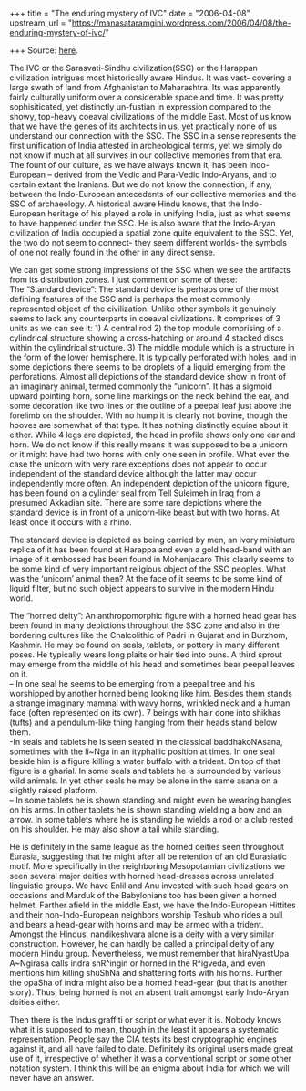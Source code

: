 +++
title = "The enduring mystery of IVC"
date = "2006-04-08"
upstream_url = "https://manasataramgini.wordpress.com/2006/04/08/the-enduring-mystery-of-ivc/"

+++
Source: [here](https://manasataramgini.wordpress.com/2006/04/08/the-enduring-mystery-of-ivc/).

The IVC or the Sarasvati-Sindhu civilization(SSC) or the Harappan
civilization intrigues most historically aware Hindus. It was vast-
covering a large swath of land from Afghanistan to Maharashtra. Its was
apparently fairly culturally uniform over a considerable space and time.
It was pretty sophisiticated, yet distinctly un-fustian in expression
compared to the showy, top-heavy coeaval civilizations of the middle
East. Most of us know that we have the genes of its architects in us,
yet practically none of us understand our connection with the SSC. The
SSC in a sense represents the first unification of India attested in
archeological terms, yet we simply do not know if much at all survives
in our collective memories from that era. The fount of our culture, as
we have always known it, has been Indo-European – derived from the Vedic
and Para-Vedic Indo-Aryans, and to certain extant the Iranians. But we
do not know the connection, if any, between the Indo-European
antecedents of our collective memories and the SSC of archaeology. A
historical aware Hindu knows, that the Indo-European heritage of his
played a role in unifying India, just as what seems to have happened
under the SSC. He is also aware that the Indo-Aryan civilization of
India occupied a spatial zone quite equivalent to the SSC. Yet, the two
do not seem to connect- they seem different worlds- the symbols of one
not really found in the other in any direct sense.

We can get some strong impressions of the SSC when we see the artifacts
from its distribution zones. I just comment on some of these:  
The “Standard device”: The standard device is perhaps one of the most
defining features of the SSC and is perhaps the most commonly
represented object of the civilization. Unlike other symbols it
genuinely seems to lack any counterparts in coeaval civlizations. It
comprises of 3 units as we can see it: 1) A central rod 2) the top
module comprising of a cylindrical structure showing a cross-hatching or
around 4 stacked discs within the cylindrical structure. 3) The middle
module which is a structure in the form of the lower hemisphere. It is
typically perforated with holes, and in some depictions there seems to
be droplets of a liquid emerging from the perforations. Almost all
depictions of the standard device show in front of an imaginary animal,
termed commonly the “unicorn”. It has a sigmoid upward pointing horn,
some line markings on the neck behind the ear, and some decoration like
two lines or the outline of a peepal leaf just above the forelimb on the
shoulder. With no hump it is clearly not bovine, though the hooves are
somewhat of that type. It has nothing distinctly equine about it either.
While 4 legs are depicted, the head in profile shows only one ear and
horn. We do not know if this really means it was supposed to be a
unicorn or it might have had two horns with only one seen in profile.
What ever the case the unicorn with very rare exceptions does not appear
to occur independent of the standard device although the latter may
occur independently more often. An independent depiction of the unicorn
figure, has been found on a cylinder seal from Tell Suleimeh in Iraq
from a presumed Akkadian site. There are some rare depictions where the
standard device is in front of a unicorn-like beast but with two horns.
At least once it occurs with a rhino.

The standard device is depicted as being carried by men, an ivory
miniature replica of it has been found at Harappa and even a gold
head-band with an image of it embossed has been found in Mohenjadaro
This clearly seems to be some kind of very important religious object of
the SSC peoples. What was the ‘unicorn’ animal then? At the face of it
seems to be some kind of liquid filter, but no such object appears to
survive in the modern Hindu world.

The “horned deity”: An anthropomorphic figure with a horned head gear
has been found in many depictions throughout the SSC zone and also in
the bordering cultures like the Chalcolithic of Padri in Gujarat and in
Burzhom, Kashmir. He may be found on seals, tablets, or pottery in many
different poses. He typically wears long plaits or hair tied into buns.
A third sprout may emerge from the middle of his head and sometimes bear
peepal leaves on it.  
– In one seal he seems to be emerging from a peepal tree and his
worshipped by another horned being looking like him. Besides them stands
a strange imaginary mammal with wavy horns, wrinkled neck and a human
face (often represented on its own). 7 beings with hair done into
shikhas (tufts) and a pendulum-like thing hanging from their heads stand
below them.  
-In seals and tablets he is seen seated in the classical baddhakoNAsana,
sometimes with the li\~Nga in an ityphallic position at times. In one
seal beside him is a figure killing a water buffalo with a trident. On
top of that figure is a gharial. In some seals and tablets he is
surrounded by various wild animals. In yet other seals he may be alone
in the same asana on a slightly raised platform.  
– In some tablets he is shown standing and might even be wearing bangles
on his arms. In other tablets he is shown standing wielding a bow and an
arrow. In some tablets where he is standing he wields a rod or a club
rested on his shoulder. He may also show a tail while standing.

He is definitely in the same league as the horned deities seen
throughout Eurasia, suggesting that he might after all be retention of
an old Eurasiatic motif. More specifically in the neighboring
Mesopotamian civilizations we seen several major deities with horned
head-dresses across unrelated linguistic groups. We have Enlil and Anu
invested with such head gears on occasions and Marduk of the Babylonians
too has been given a horned helmet. Farther afield in the middle East,
we have the Indo-European Hittites and their non-Indo-European neighbors
worship Teshub who rides a bull and bears a head-gear with horns and may
be armed with a trident. Amongst the Hindus, nandikeshvara alone is a
deity with a very similar construction. However, he can hardly be called
a principal deity of any modern Hindu group. Nevertheless, we must
remember that hiraNyastUpa A\~Ngirasa calls indra shR^ingin or horned in
the R^igveda, and even mentions him killing shuShNa and shattering forts
with his horns. Further the opaSha of indra might also be a horned
head-gear (but that is another story). Thus, being horned is not an
absent trait amongst early Indo-Aryan deities either.

Then there is the Indus graffiti or script or what ever it is. Nobody
knows what it is supposed to mean, though in the least it appears a
systematic representation. People say the CIA tests its best
cryptographic engines against it, and all have failed to date.
Definitely its original users made great use of it, irrespective of
whether it was a conventional script or some other notation system. I
think this will be an enigma about India for which we will never have an
answer.

